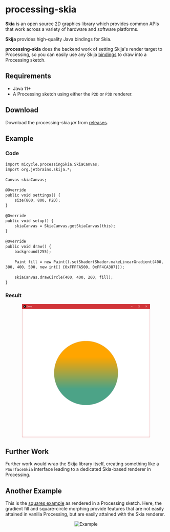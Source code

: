 # processing-skia

**Skia** is an open source 2D graphics library which provides common APIs that work across a variety of hardware and software platforms.

**Skija** provides high-quality Java bindings for Skia.

**processing-skia** does the backend work of setting Skija's render target to Processing, so you can easily use any Skija [bindings](https://github.com/JetBrains/skija/blob/master/docs/Getting%20Started.md) to draw into a Processing sketch.

## Requirements
* Java 11+
* A Processing sketch using either the `P2D` or `P3D` renderer.

## Download
Download the processing-skia *jar* from [releases](https://github.com/micycle1/processing-skia/releases/).

## Example
### Code

```
import micycle.processingSkia.SkiaCanvas;
import org.jetbrains.skija.*;

Canvas skiaCanvas;

@Override
public void settings() {
	size(800, 800, P2D);
}

@Override
public void setup() {
	skiaCanvas = SkiaCanvas.getSkiaCanvas(this);
}

@Override
public void draw() {
	background(255);
	
	Paint fill = new Paint().setShader(Shader.makeLinearGradient(400, 300, 400, 500, new int[] {0xFFFFA500, 0xFF4CA387}));
	
	skiaCanvas.drawCircle(400, 400, 200, fill);
}
```
### Result
<p align="center">
<img src="resources/result_example.png" alt="Example" width="400"squares_examplesquares_example/></a><br></p>

## Further Work
Further work would wrap the Skija library itself, creating something like a `PSurfaceSkia` interface leading to a dedicated Skia-based renderer in Processing.

## Another Example

This is the [squares example](https://github.com/JetBrains/skija/blob/master/examples/lwjgl/src/main/java/org/jetbrains/skija/examples/lwjgl/SquaresScene.java) as rendered in a Processing sketch. Here, the gradient fill and square-circle morphing provide features that are not easily attained in vanilla Processing, but are easily attained with the Skia renderer.

<p align="center">
<img src="resources/squares_example.gif" alt="Example"/></a><br></p>